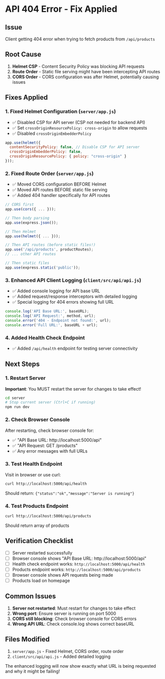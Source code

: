 # API 404 Error - Fix Applied

## Issue
Client getting 404 error when trying to fetch products from `/api/products`

## Root Cause
1. **Helmet CSP** - Content Security Policy was blocking API requests
2. **Route Order** - Static file serving might have been intercepting API routes
3. **CORS Order** - CORS configuration was after Helmet, potentially causing issues

## Fixes Applied

### 1. Fixed Helmet Configuration (`server/app.js`)
- ✅ Disabled CSP for API server (CSP not needed for backend API)
- ✅ Set `crossOriginResourcePolicy: cross-origin` to allow requests
- ✅ Disabled `crossOriginEmbedderPolicy`

```javascript
app.use(helmet({
  contentSecurityPolicy: false, // Disable CSP for API server
  crossOriginEmbedderPolicy: false,
  crossOriginResourcePolicy: { policy: "cross-origin" }
}));
```

### 2. Fixed Route Order (`server/app.js`)
- ✅ Moved CORS configuration BEFORE Helmet
- ✅ Moved API routes BEFORE static file serving
- ✅ Added 404 handler specifically for API routes

```javascript
// CORS first
app.use(cors({ ... }));

// Then body parsing
app.use(express.json());

// Then Helmet
app.use(helmet({ ... }));

// Then API routes (before static files!)
app.use('/api/products', productRoutes);
// ... other API routes

// Then static files
app.use(express.static('public'));
```

### 3. Enhanced API Client Logging (`client/src/api/api.js`)
- ✅ Added console logging for API base URL
- ✅ Added request/response interceptors with detailed logging
- ✅ Special logging for 404 errors showing full URL

```javascript
console.log('API Base URL:', baseURL);
console.log('API Request:', method, url);
console.error('404 - Endpoint not found:', url);
console.error('Full URL:', baseURL + url);
```

### 4. Added Health Check Endpoint
- ✅ Added `/api/health` endpoint for testing server connectivity

## Next Steps

### 1. Restart Server
**Important**: You MUST restart the server for changes to take effect!

```bash
cd server
# Stop current server (Ctrl+C if running)
npm run dev
```

### 2. Check Browser Console
After restarting, check browser console for:
- ✅ "API Base URL: http://localhost:5000/api"
- ✅ "API Request: GET /products"
- ✅ Any error messages with full URLs

### 3. Test Health Endpoint
Visit in browser or use curl:
```bash
curl http://localhost:5000/api/health
```
Should return: `{"status":"ok","message":"Server is running"}`

### 4. Test Products Endpoint
```bash
curl http://localhost:5000/api/products
```
Should return array of products

## Verification Checklist

- [ ] Server restarted successfully
- [ ] Browser console shows "API Base URL: http://localhost:5000/api"
- [ ] Health check endpoint works: `http://localhost:5000/api/health`
- [ ] Products endpoint works: `http://localhost:5000/api/products`
- [ ] Browser console shows API requests being made
- [ ] Products load on homepage

## Common Issues

1. **Server not restarted**: Must restart for changes to take effect
2. **Wrong port**: Ensure server is running on port 5000
3. **CORS still blocking**: Check browser console for CORS errors
4. **Wrong API URL**: Check console.log shows correct baseURL

## Files Modified

1. `server/app.js` - Fixed Helmet, CORS order, route order
2. `client/src/api/api.js` - Added detailed logging

The enhanced logging will now show exactly what URL is being requested and why it might be failing!

